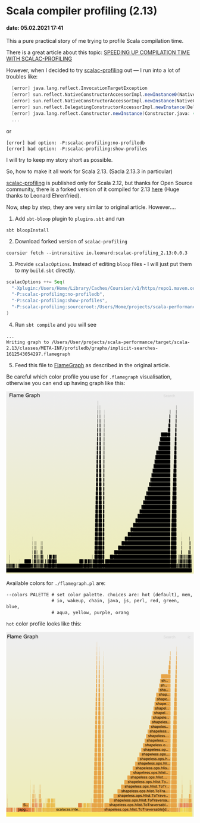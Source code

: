# Scala compiler profiling (2.13)
#### date: 05.02.2021 17:41

This a pure practical story of me trying to profile Scala compilation time.

There is a great article about this
topic: [SPEEDING UP COMPILATION TIME WITH SCALAC-PROFILING](https://www.scala-lang.org/blog/2018/06/04/scalac-profiling.html)

However, when I decided to try [scalac-profiling](https://github.com/scalacenter/scalac-profiling) out — I
run into a lot of troubles like:

```scala
  [error] java.lang.reflect.InvocationTargetException
  [error] sun.reflect.NativeConstructorAccessorImpl.newInstance0(Native Method)
  [error] sun.reflect.NativeConstructorAccessorImpl.newInstance(NativeConstructorAccessorImpl.java: 62)
  [error] sun.reflect.DelegatingConstructorAccessorImpl.newInstance(DelegatingConstructorAccessorImpl.java: 45)
  [error] java.lang.reflect.Constructor.newInstance(Constructor.java: 423)
  ...
```
or
```shell
[error] bad option: -P:scalac-profiling:no-profiledb
[error] bad option: -P:scalac-profiling:show-profiles
```

I will try to keep my story short as possible.

So, how to make it all work for Scala 2.13. (Sacla 2.13.3 in particular)

[scalac-profiling](https://github.com/scalacenter/scalac-profiling) is published only for Scala 2.12, but
thanks for Open Source community, there is a forked version of it compiled for
2.13 [here](https://gitlab.com/leonard.ehrenfried/scalac-profiling) (Huge thanks to Leonard Ehrenfried).

Now, step by step, they are very similar to original article. However....

1. Add `sbt-bloop` plugin to `plugins.sbt` and run 

```shell
sbt bloopInstall
``` 

2. Download forked version of `scalac-profiling`

```shell
coursier fetch --intransitive io.leonard:scalac-profiling_2.13:0.0.3
```

3. Provide `scalacOptions`. Instead of editing `bloop` files - I will just put them to my `build.sbt` directly.

```scala
scalacOptions ++= Seq(
  "-Xplugin:/Users/Home/Library/Caches/Coursier/v1/https/repo1.maven.org/maven2/io/leonard/scalac-profiling_2.13/0.0.3/scalac-profiling_2.13-0.0.3.jar",
  "-P:scalac-profiling:no-profiledb",
  "-P:scalac-profiling:show-profiles",
  "-P:scalac-profiling:sourceroot:/Users/Home/projects/scala-performance/.bloop"
)
```

4. Run `sbt compile` and you will see

```shell
...
Writing graph to /Users/User/projects/scala-performance/target/scala-2.13/classes/META-INF/profiledb/graphs/implicit-searches-1612543054297.flamegraph
```

5. Feed this file to [FlameGraph](https://github.com/brendangregg/FlameGraph) as described in the original article.

Be careful which color profile you use for `.flamegraph` visualisation, otherwise you can end up having graph like this:

![image](BlackFlame.png)

Available colors for `./flamegraph.pl` are:
```shell
--colors PALETTE # set color palette. choices are: hot (default), mem,
	             # io, wakeup, chain, java, js, perl, red, green, blue,
	             # aqua, yellow, purple, orang
```

`hot` color profile looks like this:

![image](FlameColor.png)
